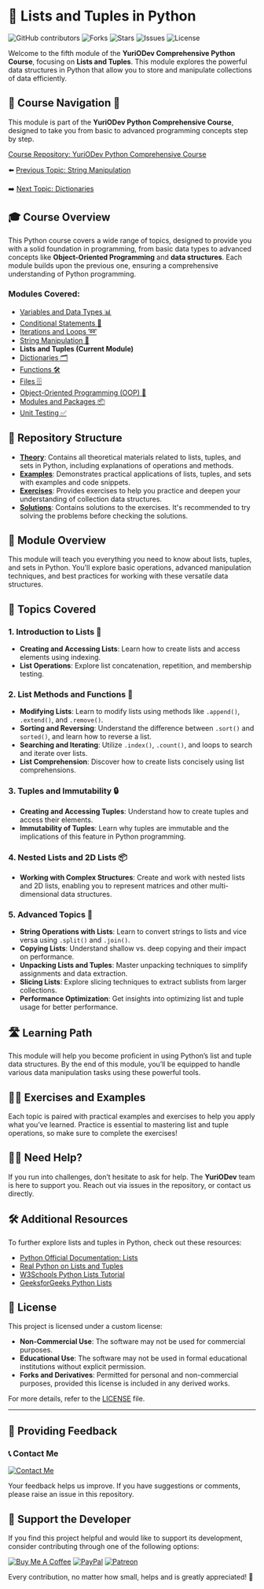 # 📘 Lists and Tuples in Python

![GitHub contributors](https://img.shields.io/github/contributors/YurioDev/python-yuriodev-05-lists-in-python?style=for-the-badge)
![Forks](https://img.shields.io/github/forks/YurioDev/python-yuriodev-05-lists-in-python?style=for-the-badge)
![Stars](https://img.shields.io/github/stars/YurioDev/python-yuriodev-05-lists-in-python?style=for-the-badge)
![Issues](https://img.shields.io/github/issues/YurioDev/python-yuriodev-05-lists-in-python?style=for-the-badge)
![License](https://img.shields.io/github/license/YurioDev/python-yuriodev-05-lists-in-python?style=for-the-badge)

Welcome to the fifth module of the **YuriODev Comprehensive Python Course**, focusing on **Lists and Tuples**. This module explores the powerful data structures in Python that allow you to store and manipulate collections of data efficiently.

## 🌟 Course Navigation 🧭

This module is part of the **YuriODev Python Comprehensive Course**, designed to take you from basic to advanced programming concepts step by step.

[Course Repository: YuriODev Python Comprehensive Course](https://github.com/YurioDev/Python-Course)

⬅️ [Previous Topic: String Manipulation](https://github.com/YurioDev/python-yuriodev-04-string-manipulation/blob/main/README.md)  

➡️ [Next Topic: Dictionaries](https://github.com/YurioDev/python-yuriodev-06-mastering-dictionaries/blob/main/README.md)


## 🎓 Course Overview

This Python course covers a wide range of topics, designed to provide you with a solid foundation in programming, from basic data types to advanced concepts like **Object-Oriented Programming** and **data structures**. Each module builds upon the previous one, ensuring a comprehensive understanding of Python programming.

### Modules Covered:
- [Variables and Data Types 📊](https://github.com/YurioDev/python-yuriodev-01-simple-data-types/blob/main/README.md)
- [Conditional Statements 🔀](https://github.com/YurioDev/python-yuriodev-02-simple-conditional-statements/blob/main/README.md)
- [Iterations and Loops ➿](https://github.com/YurioDev/python-yuriodev-03-iterations-and-loops/blob/main/README.md)
- [String Manipulation 🧵](https://github.com/YurioDev/python-yuriodev-04-string-manipulation/blob/main/README.md)
- **Lists and Tuples (Current Module)**
- [Dictionaries 🗂](https://github.com/YurioDev/python-yuriodev-06-mastering-dictionaries/blob/main/README.md)
- [Functions 🛠](https://github.com/YurioDev/python-yuriodev-07-functions-in-python/blob/main/README.md)
- [Files 🗄](https://github.com/YurioDev/python-yuriodev-08-files-in-python/blob/main/README.md)
- [Object-Oriented Programming (OOP) 🤖](https://github.com/YurioDev/python-yuriodev-09-oop/blob/main/README.md)
- [Modules and Packages 📦](https://github.com/YurioDev/python-yuriodev-10-modules-and-packages/blob/main/README.md)
- [Unit Testing ✅](https://github.com/YurioDev/python-yuriodev-11-unit-testing/blob/main/README.md)


## 📂 Repository Structure

- **[Theory](./theory)**: Contains all theoretical materials related to lists, tuples, and sets in Python, including explanations of operations and methods.
- **[Examples](./examples)**: Demonstrates practical applications of lists, tuples, and sets with examples and code snippets.
- **[Exercises](./exercises)**: Provides exercises to help you practice and deepen your understanding of collection data structures.
- **[Solutions](./solutions)**: Contains solutions to the exercises. It's recommended to try solving the problems before checking the solutions.


## 📝 Module Overview

This module will teach you everything you need to know about lists, tuples, and sets in Python. You'll explore basic operations, advanced manipulation techniques, and best practices for working with these versatile data structures.

## 🧩 Topics Covered

### 1. Introduction to Lists 📝
- **Creating and Accessing Lists**: Learn how to create lists and access elements using indexing.
- **List Operations**: Explore list concatenation, repetition, and membership testing.

### 2. List Methods and Functions 🔧
- **Modifying Lists**: Learn to modify lists using methods like `.append()`, `.extend()`, and `.remove()`.
- **Sorting and Reversing**: Understand the difference between `.sort()` and `sorted()`, and learn how to reverse a list.
- **Searching and Iterating**: Utilize `.index()`, `.count()`, and loops to search and iterate over lists.
- **List Comprehension**: Discover how to create lists concisely using list comprehensions.

### 3. Tuples and Immutability 🔒
- **Creating and Accessing Tuples**: Understand how to create tuples and access their elements.
- **Immutability of Tuples**: Learn why tuples are immutable and the implications of this feature in Python programming.

### 4. Nested Lists and 2D Lists 📦
- **Working with Complex Structures**: Create and work with nested lists and 2D lists, enabling you to represent matrices and other multi-dimensional data structures.

### 5. Advanced Topics 🌟
- **String Operations with Lists**: Learn to convert strings to lists and vice versa using `.split()` and `.join()`.
- **Copying Lists**: Understand shallow vs. deep copying and their impact on performance.
- **Unpacking Lists and Tuples**: Master unpacking techniques to simplify assignments and data extraction.
- **Slicing Lists**: Explore slicing techniques to extract sublists from larger collections.
- **Performance Optimization**: Get insights into optimizing list and tuple usage for better performance.

## 🛣️ Learning Path

This module will help you become proficient in using Python’s list and tuple data structures. By the end of this module, you’ll be equipped to handle various data manipulation tasks using these powerful tools.


## 🏋️‍♂️ Exercises and Examples

Each topic is paired with practical examples and exercises to help you apply what you’ve learned. Practice is essential to mastering list and tuple operations, so make sure to complete the exercises!



## 🙋‍♂️ Need Help?

If you run into challenges, don’t hesitate to ask for help. The **YuriODev** team is here to support you. Reach out via issues in the repository, or contact us directly.



## 🛠 Additional Resources

To further explore lists and tuples in Python, check out these resources:

- [Python Official Documentation: Lists](https://docs.python.org/3/tutorial/datastructures.html)
- [Real Python on Lists and Tuples](https://realpython.com/python-lists-tuples/)
- [W3Schools Python Lists Tutorial](https://www.w3schools.com/python/python_lists.asp)
- [GeeksforGeeks Python Lists](https://www.geeksforgeeks.org/python-list/)



## 📢 License

This project is licensed under a custom license:

- **Non-Commercial Use**: The software may not be used for commercial purposes.
- **Educational Use**: The software may not be used in formal educational institutions without explicit permission.
- **Forks and Derivatives**: Permitted for personal and non-commercial purposes, provided this license is included in any derived works.

For more details, refer to the [LICENSE](./LICENSE) file.

---

## 📢 Providing Feedback

### 📞 Contact Me

[![Contact Me](https://img.shields.io/badge/Contact-Me-blue?style=for-the-badge)](mailto:contact@yuriodev.co.uk)

Your feedback helps us improve. If you have suggestions or comments, please raise an issue in this repository.


## 💖 Support the Developer

If you find this project helpful and would like to support its development, consider contributing through one of the following options:

[![Buy Me A Coffee](https://img.shields.io/badge/-Buy%20Me%20a%20Coffee-orange?style=for-the-badge&logo=buy-me-a-coffee)](https://www.buymeacoffee.com/yuriodev)
[![PayPal](https://img.shields.io/badge/Donate-PayPal-blue?style=for-the-badge&logo=paypal)](https://paypal.me/yuriodev)
[![Patreon](https://img.shields.io/badge/Support-Patreon-red?style=for-the-badge&logo=patreon)](https://www.patreon.com/YuriODev)

Every contribution, no matter how small, helps and is greatly appreciated! 🙏

